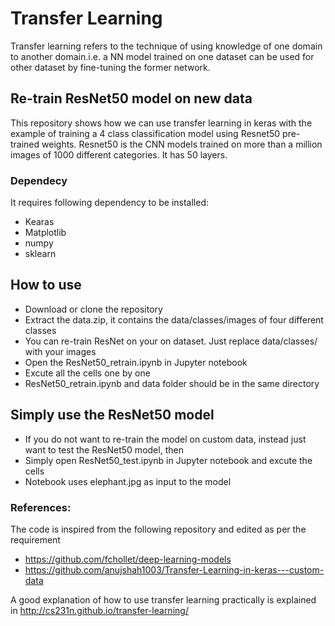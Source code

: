 # Transfer Learning
Transfer learning refers to the technique of using knowledge of one domain to another domain.i.e. a NN model trained on one dataset can be used for other dataset by fine-tuning the former network.

## Re-train ResNet50 model on new data
This repository shows how we can use transfer learning in keras with the example of training a 4 class classification model using  Resnet50 pre-trained weights. Resnet50 is the CNN models trained on more than a million images of 1000 different categories. It has 50 layers. 

### Dependecy
It requires following dependency to be installed:
- Kearas
- Matplotlib
- numpy
- sklearn

## How to use
- Download or clone the repository
- Extract the data.zip, it contains the data/classes/images of four different classes
- You can re-train ResNet on your on dataset. Just replace data/classes/ with your images
- Open the ResNet50_retrain.ipynb in Jupyter notebook
- Excute all the cells one by one
- ResNet50_retrain.ipynb and data folder should be in the same directory

## Simply use the ResNet50 model
- If you do not want to re-train the model on custom data, instead just want to test the ResNet50 model, then
- Simply open ResNet50_test.ipynb in Jupyter notebook and excute the cells
- Notebook uses elephant.jpg as input to the model

### References:
The code is inspired from the following repository and edited as per the requirement
- https://github.com/fchollet/deep-learning-models
- https://github.com/anujshah1003/Transfer-Learning-in-keras---custom-data


A good explanation of how to use transfer learning practically is explained in http://cs231n.github.io/transfer-learning/
